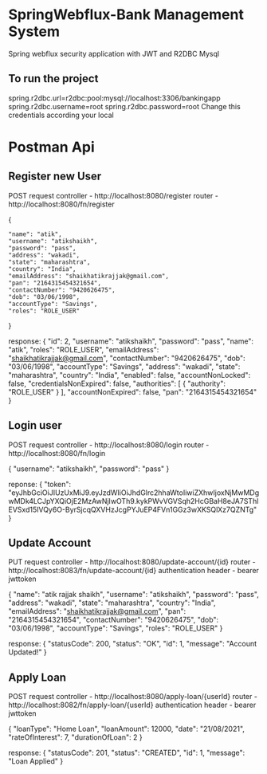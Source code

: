 
# SpringWebflux-Bank Management System
Spring webflux security application with JWT and R2DBC Mysql

 
## To run the project
spring.r2dbc.url=r2dbc:pool:mysql://localhost:3306/bankingapp
spring.r2dbc.username=root
spring.r2dbc.password=root
Change this credentials according your local 

 
# Postman Api
## Register new User

POST request
controller - http://localhost:8080/register
router - http://localhost:8080/fn/register

{

    "name": "atik",
	"username": "atikshaikh",
	"password": "pass",
	"address": "wakadi",
	"state": "maharashtra",
	"country": "India",
	"emailAddress": "shaikhatikrajjak@gmail.com",
	"pan": "2164315454321654",
	"contactNumber": "9420626475",
	"dob": "03/06/1998",
	"accountType": "Savings",
    "roles": "ROLE_USER"
}

response: 
{
    "id": 2,
    "username": "atikshaikh",
    "password": "pass",
    "name": "atik",
    "roles": "ROLE_USER",
    "emailAddress": "shaikhatikrajjak@gmail.com",
    "contactNumber": "9420626475",
    "dob": "03/06/1998",
    "accountType": "Savings",
    "address": "wakadi",
    "state": "maharashtra",
    "country": "India",
    "enabled": false,
    "accountNonLocked": false,
    "credentialsNonExpired": false,
    "authorities": [
        {
            "authority": "ROLE_USER"
        }
    ],
    "accountNonExpired": false,
    "pan": "2164315454321654"
}


## Login user

POST request
controller - http://localhost:8080/login
router - http://localhost:8080/fn/login
 

{
    "username": "atikshaikh",
    "password": "pass" 
}

reponse: 
{
    "token": "eyJhbGciOiJIUzUxMiJ9.eyJzdWIiOiJhdGlrc2hhaWtoIiwiZXhwIjoxNjMwMDgwMDk4LCJpYXQiOjE2MzAwNjIwOTh9.kykPWvVGVSqh2HcGBaH8eJA7SThlEVSxd15IVQy6O-ByrSjcqQXVHzJcgPYJuEP4FVn1GGz3wXKSQlXz7QZNTg"
}

## Update Account

PUT request
controller - http://localhost:8080/update-account/{id}
router - http://localhost:8083/fn/update-account/{id}
authentication header - bearer jwttoken
 

{
    "name": "atik rajjak shaikh",
	"username": "atikshaikh",
	"password": "pass",
	"address": "wakadi",
	"state": "maharashtra",
	"country": "India",
	"emailAddress": "shaikhatikrajjak@gmail.com",
	"pan": "2164315454321654",
	"contactNumber": "9420626475",
	"dob": "03/06/1998",
	"accountType": "Savings",
    "roles": "ROLE_USER"
}

response: 
{
    "statusCode": 200,
    "status": "OK",
    "id": 1,
    "message": "Account Updated!"
}

## Apply Loan

POST request
controller - http://localhost:8080/apply-loan/{userId}
router - http://localhost:8082/fn/apply-loan/{userId}
authentication header - bearer jwttoken

{
    "loanType": "Home Loan",
    "loanAmount": 12000,
    "date": "21/08/2021",
    "rateOfInterest": 7,
    "durationOfLoan": 2
}

response: 
{
    "statusCode": 201,
    "status": "CREATED",
    "id": 1,
    "message": "Loan Applied"
}
